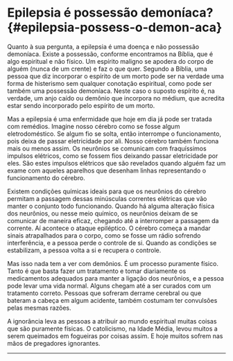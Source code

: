 # Epilepsia é possessão demoníaca? {#epilepsia-possess-o-demon-aca}

Quanto à sua pergunta, a epilepsia é uma doença e não possessão demoníaca. Existe a possessão, conforme encontramos na Bíblia, que é algo espiritual e não físico. Um espírito maligno se apodera do corpo de alguém (nunca de um crente) e faz o que quer. Segundo a Bíblia, uma pessoa que diz incorporar o espírito de um morto pode ser na verdade uma forma de histerismo sem qualquer conotação espiritual, como pode ser também uma possessão demoníaca. Neste caso o suposto espírito é, na verdade, um anjo caído ou demônio que incorpora no médium, que acredita estar sendo incorporado pelo espírito de um morto.

Mas a epilepsia é uma enfermidade que hoje em dia já pode ser tratada com remédios. Imagine nosso cérebro como se fosse algum eletrodoméstico. Se algum fio se solta, então interrompe o funcionamento, pois deixa de passar eletricidade por ali. Nosso cérebro também funciona mais ou menos assim. Os neurônios se comunicam com fraquíssimos impulsos elétricos, como se fossem fios deixando passar eletricidade por eles. São estes impulsos elétricos que são revelados quando alguém faz um exame com aqueles aparelhos que desenham linhas representando o funcionamento do cérebro.

Existem condições químicas ideais para que os neurônios do cérebro permitam a passagem dessas minúsculas correntes elétricas que vão manter o conjunto todo funcionando. Quando há alguma alteração física dos neurônios, ou nesse meio químico, os neurônios deixam de se comunicar de maneira eficaz, chegando até a interromper a passagem da corrente. Aí acontece o ataque epiléptico. O cérebro começa a mandar sinais atrapalhados para o corpo, como se fosse um rádio sofrendo interferência, e a pessoa perde o controle de si. Quando as condições se estabilizam, a pessoa volta a si e recupera o controle.

Mas isso nada tem a ver com demônios. É um processo puramente físico. Tanto é que basta fazer um tratamento e tomar diariamente os medicamentos adequados para manter a ligação dos neurônios, e a pessoa pode levar uma vida normal. Alguns chegam até a ser curados com um tratamento correto. Pessoas que sofreram derrame cerebral ou que bateram a cabeça em algum acidente, também costumam ter convulsões pelas mesmas razões.

A ignorância leva as pessoas a atribuir ao mundo espiritual muitas coisas que são puramente físicas. O catolicismo, na Idade Média, levou muitos a serem queimados em fogueiras por coisas assim. E hoje muitos sofrem nas mãos de pregadores ignorantes.

*****